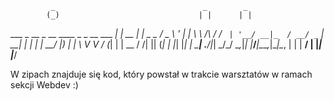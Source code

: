 

             _                                 _        _         
            (_)                               | |      | |        
   ___ _ __  _     __      ____ _ _ __ ___ ___| |_ __ _| |_ _   _ 
  / _ \ '_ \| |    \ \ /\ / / _` | '__/ __|_  / __/ _` | __| | | |
 |  __/ |_) | |     \ V  V / (_| | |  \__ \/ /| || (_| | |_| |_| |
  \___| .__/|_|      \_/\_/ \__,_|_|  |___/___|\__\__,_|\__|\__, |
      | |                                                    __/ |
      |_|                                                   |___/ 




W zipach znajduje się kod, który powstał w trakcie warsztatów w ramach sekcji Webdev :)
